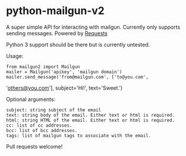 python-mailgun-v2
=================

A super simple API for interacting with mailgun. Currently only supports
sending messages. Powered by
[Requests](http://docs.python-requests.org/en/latest/)

Python 3 support should be there but is currently untested.

Usage:

    from mailgun2 import Mailgun
    mailer = Mailgun('apikey', 'mailgun domain')
    mailer.send_message('from@mailgun.com', ['to@you.com',
'others@you.com'], subject='Hi!', text='Sweet.')

Optional arguments:

    subject: string subject of the email
    text: string body of the email. Either text or html is required.
    html: string HTML of the email. Either text or html is required.
    cc: list of cc addresses.
    bcc: list of bcc addresses.
    tags: list of mailgun tags to associate with the email.

Pull requests welcome!
